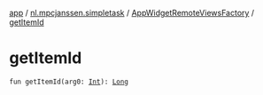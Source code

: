 [app](../../index.md) / [nl.mpcjanssen.simpletask](../index.md) / [AppWidgetRemoteViewsFactory](index.md) / [getItemId](.)

# getItemId

`fun getItemId(arg0: `[`Int`](https://kotlinlang.org/api/latest/jvm/stdlib/kotlin/-int/index.html)`): `[`Long`](https://kotlinlang.org/api/latest/jvm/stdlib/kotlin/-long/index.html)
